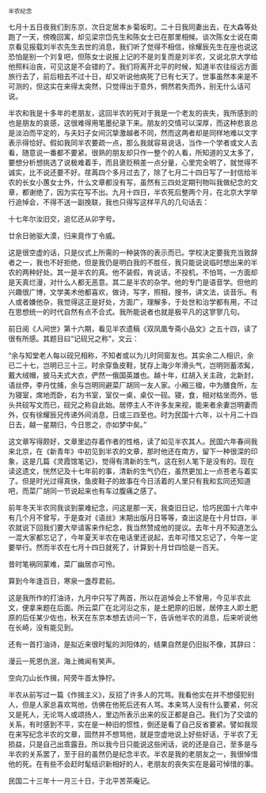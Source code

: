     半农纪念 

   七月十五日夜我们到东京，次日定居本乡菊坂町。二十日我同妻出去，在大森等处跑了一天，傍晚回寓，却见梁宗岱先生和陈女士已在那里相候。谈次陈女士说在南京看见报载刘半农先生去世的消息，我们听了觉得不相信，徐耀辰先生在座也说这恐怕是别一个刘复吧，但陈女士说报上记的不是刘复而是刘半农，又说北京大学给他照料治丧，可见这是不会错的了。我们将离开北平的时候，知道半农往绥远方面旅行去了，前后相去不过十日，却又听说他病死了已有七天了。世事虽然本来是不可测的，但这实在来得太突然，只觉得出于意外，惘然若失而外，别无什么话可说。

   半农和我是十多年的老朋友，这回半农的死对于我是一个老友的丧失，我所感到的也是朋友的哀感，这很难得用笔墨纪录下来。朋友的交情可以深厚，而这种悲哀总是淡泊而平定的，与夫妇子女间沉挚激越者不同，然而这两者却是同样地难以文字表示得恰好。假如我同半农要疏一点，那么我就容易说话，当作一个学者或文人去看，随意说一番都不要紧。很熟的朋友却只作一整个的人看，所知道的又太多了，要想分析想挑选了说极难着手，而且褒贬稍差一点分量，心里完全明了，就觉得不诚实，比不说还要不好。荏苒四个多月过去了，除了七月二十四日写了一封信给半农的长女小蕙女士外，什么文章都没有写，虽然有三四处定期刊物叫我做纪念的文章，都谢绝了，因为实在写不出。九月十四日，半农死后整两个月，在北京大学举行追悼会，不得不送一副挽联，我也只得写这样平凡的几句话去：

   十七年尔汝旧交，追忆还从卯字号。

   廿余日驰驱大漠，归来竟作丁令威。

   这是很空虚的话，只是仪式上所需的一种装饰的表示而已。学校决定要我充当致辞者之一，我也不好拒绝，但是我仍是明白我的不胜任，我只能说说临时想出来的半农的两种好处。其一是半农的真。他不装假，肯说话，不投机，不怕骂，一方面却是天真烂漫，对什么人都无恶意。其二是半农的杂学。他的专门是语音学。但他的兴趣很广博，文学美术他都喜欢，做诗，写字，照相，搜书，讲文法，谈音乐。有人或者嫌他杂，我觉得这正是好处，方面广，理解多，于处世和治学都有用，不过在思想统一的时代自然有点不合式。我所能说者也就是极平凡的这寥寥几句。

   前日阅《人间世》第十六期，看见半农遗稿《双凤凰专斋小品文》之五十四，读了很有所感。其题目曰“记砚兄之称”，文云：

   “余与知堂老人每以砚兄相称，不知者或以为儿时同窗友也。其实余二人相识，余已二十七，岂明已三十三。时余穿鱼皮鞋，犹存上海少年滑头气，岂明则蓄浓髯，戴大绒帽，披马夫式大衣，俨然一俄国英雄也。越十年，红胡入关主政，北新封，语丝停，李丹忱捕，余与岂明同避菜厂胡同一友人家。小厢三楹，中为膳食所，左为寝室，席地而卧，右为书室，室仅一桌，桌仅一砚。寝，食，相对枯坐而外，低头共砚写文而已，砚兄之称自此始。居停主人不许多友来视，能来者余妻岂明妻而外，仅有徐耀辰兄传递外间消息，日或三四至也。时为民国十六年，以十月二十四日去，越一星期归，今日思之，亦如梦中矣。”

   这文章写得颇好，文章里边存着作者的性格，读了如见半农其人。民国六年春间我来北京，在《新青年》中初见到半农的文章，那时他还在南方，留下一种很深的印象，这是几篇《灵霞馆笔记》，觉得有清新的生气，这在别人笔下是没有的。现在读这遗文，恍然记及十七年前的事，清新的生气仍在，虽然更加上一点苍老与着实了。但是时光过得真快，鱼皮鞋子的故事在今日活着的人里只有我和玄同还知道吧，而菜厂胡同一节说起来也有车过腹痛之感了。

   前年冬天半农同我谈到蒙难纪念，问这是那一天，我查旧日记，恰巧民国十六年中有几个月不曾写，于是查对《语丝》末期出版月日等等，查出这是在十月廿四，半农就说下回我们要大举请客来作纪念，我当然赞成他的提议。去年十月不知道怎么一混大家都忘记了，今年夏天半农在电话里还说起，去年可惜又忘记了，今年一定要举行。然而半农在七月十四日就死了，计算到十月廿四恰是一百天。

   昔时笔祸同蒙难，菜厂幽居亦可怜。

   算到今年逢百日，寒泉一盏荐君前。

   这是我所作的打油诗，九月中只写了两首，所以在追悼会上不曾用，今见半农此文，便拿来题在后面。所云菜厂在北河沿之东，是土肥原的旧居，居停主人即土肥原的后任某少佐也，秋天在东京本想去访问一下，告诉他半农的消息，后来听说他在长崎，没有能见到。

   还有一首打油诗，是拟近来很时髦的浏阳体的，结果自然是仍旧拟不像，其辞曰：

   漫云一死恩仇泯，海上微闻有笑声。

   空向刀山长作揖，阿旁牛首太狰狞。

   半农从前写过一篇《作揖主义》，反招了许多人的咒骂。我看他实在并不想侵犯别人，但是人家总喜欢骂他，仿佛在他死后还有人骂。本来骂人没有什么要紧，何况又是死人，无论骂人或颂扬人，里边所表示出来的反正都是自己。我们为了交谊的关系，有时感到不平，实在是一种旧的惯性，倒还是看了自己反省要紧。譬如我现在来写纪念半农的文章，固然并不想骂他，就是空虚地说上好些好话，于半农了无损益，只是自己出乖露丑。所以我今日只能说这些闲话，说的还是自己，至多是与半农的关系罢了，至于目的虽然仍是纪念半农。半农是我的老朋友之一，我很悼惜他的死。在有些不会赶时髦结识新相好的人，老朋友的丧失实在是最可悼惜的事。

   民国二十三年十一月三十日，于北平苦茶庵记。

